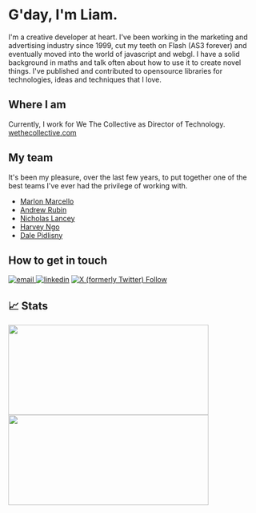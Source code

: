 # G'day, I'm Liam.

I'm a creative developer at heart. I've been working in the marketing and advertising industry since 1999, cut my teeth on Flash (AS3 forever) and eventually moved into the world of javascript and webgl. I have a solid background in maths and talk often about how to use it to create novel things. I've published and contributed  to opensource libraries for technologies, ideas and techniques that I love.

## Where I am
Currently, I work for We The Collective as Director of Technology.
[wethecollective.com](https://www.wethecollective.com/)

## My team
It's been my pleasure, over the last few years, to put together one of the best teams I've ever had the privilege of working with.
- [Marlon Marcello](https://github.com/marlonmarcello)
- [Andrew Rubin](https://github.com/andrewrubin)
- [Nicholas Lancey](https://github.com/NicholasLancey)
- [Harvey Ngo](https://github.com/rvno)
- [Dale Pidlisny](https://github.com/consolecmnd)

## How to get in touch
<a href="mailto:liam@wethecollective.com" rel="noreferrer"><img src="https://img.shields.io/badge/email-34A853?style=for-the-badge&logo=minutemailer&logoColor=white" alt="email"> </a>
<a href="https://www.linkedin.com/in/liam-egan-bb7a656/" rel="noreferrer"><img src="https://img.shields.io/badge/LinkedIn-0077B5?style=for-the-badge&logo=linkedin&logoColor=white" alt="linkedin"><a/>
<a href="https://twitter.com/liamegan" rel="noreferrer"><img alt="X (formerly Twitter) Follow" src="https://img.shields.io/twitter/follow/liamegan?style=for-the-badge&logo=twitter&logoColor=white"><a/>

## 📈 Stats

<p align="left">
<a href="https://github.com/liamegan">
  <img height="180em" width="400px" src="https://github-readme-stats-eight-theta.vercel.app/api?username=liamegan&show_icons=true&theme=dracula&include_all_commits=true&count_private=true"/>
  <img height="180em" width="400px" src="https://github-readme-stats-eight-theta.vercel.app/api/top-langs/?username=liamegan&layout=compact&langs_count=8&theme=dracula"/>
</a>
</p>




